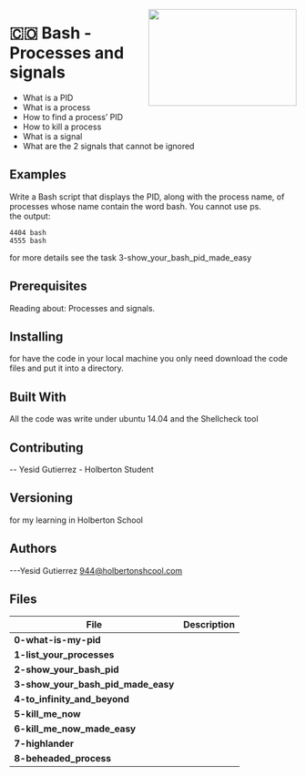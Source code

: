 <p>
<img width="260" height="170" src="https://davidjohncoleman.com/wp-djc/wp-content/uploads/2017/06/HBTN-Borderless-CMYK-Logo-Vertical-Color-Black@1200ppi-300x236.png" align="right" >
</p>





# :colombia: Bash - Processes and signals                                       
- What is a PID
- What is a process
- How to find a process’ PID
- How to kill a process
- What is a signal
- What are the 2 signals that cannot be ignored
## Examples                                                                     
Write a Bash script that displays the PID, along with the process name, of processes whose name contain the word bash.
You cannot use ps.                                                              
the output:                                                                     
```
4404 bash
4555 bash
```
for more details see the task 3-show_your_bash_pid_made_easy
## Prerequisites
Reading about: Processes and signals.                                           
## Installing

for have the code in your local machine you only need download the code files and put it into a directory.
## Built With

All the code was write under ubuntu 14.04 and the Shellcheck tool               


## Contributing

-- Yesid Gutierrez - Holberton Student                                          

## Versioning
for my learning in Holberton School

## Authors

---Yesid Gutierrez  944@holbertonshcool.com                                    
                                                                               
## Files

|             File               |             Description                  |
|--------------------------------| ---------------------------------------- |
|**0-what-is-my-pid**|
|**1-list_your_processes**|
|**2-show_your_bash_pid**|
|**3-show_your_bash_pid_made_easy**|
|**4-to_infinity_and_beyond**|
|**5-kill_me_now**|
|**6-kill_me_now_made_easy**|
|**7-highlander**|
|**8-beheaded_process**|
